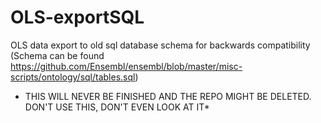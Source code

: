 # OLS-exportSQL
OLS data export to old sql database schema for backwards compatibility (Schema can be found https://github.com/Ensembl/ensembl/blob/master/misc-scripts/ontology/sql/tables.sql)


* THIS WILL NEVER BE FINISHED AND THE REPO MIGHT BE DELETED. DON'T USE THIS, DON'T EVEN LOOK AT IT*
